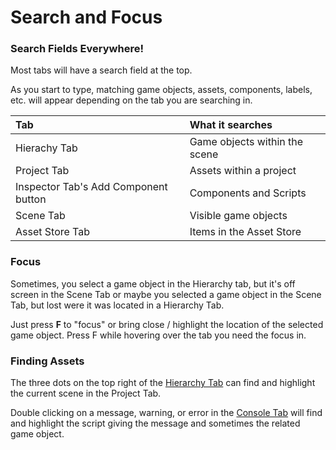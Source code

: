 # Search and Focus

### **Search Fields Everywhere!**

Most tabs will have a search field at the top.

As you start to type, matching game objects, assets, components, labels, etc. will appear depending on the tab you are searching in.

| Tab | What it searches |
| :--- | :--- |
| Hierachy Tab | Game objects within the scene |
| Project Tab | Assets within a project |
| Inspector Tab's  Add Component button | Components and Scripts |
| Scene Tab | Visible game objects |
| Asset Store Tab | Items in the Asset Store |

### **Focus**

Sometimes, you select a game object in the Hierarchy tab, but it's off screen in the Scene Tab or maybe you selected a game object in the Scene Tab, but lost were it was located in a Hierarchy Tab.

Just press **F** to "focus"  or bring close / highlight the location of the selected game object. Press F while hovering over the tab you need the focus in.

### Finding Assets

The three dots on the top right of the [Hierarchy Tab](../the-unity-interface/the-tabs/hierarchy-tab.md) can find and highlight the current scene in the Project Tab.

Double clicking on a message, warning, or error in the [Console Tab](../the-unity-interface/the-tabs/console-tab.md) will find and highlight the script giving the message and sometimes the related game object.

